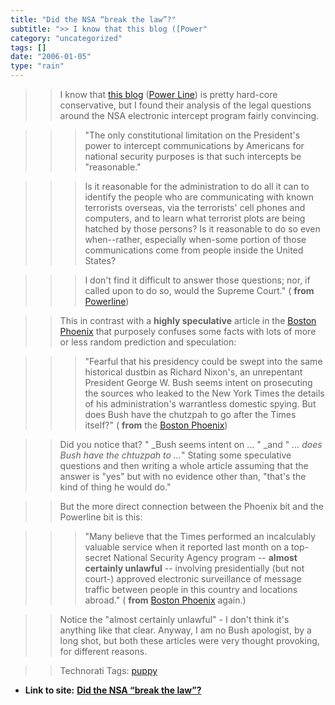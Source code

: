 ```yaml
---
title: "Did the NSA “break the law”?"
subtitle: ">> I know that this blog ([Power"
category: "uncategorized"
tags: []
date: "2006-01-05"
type: "rain"
---
```

>>

>> I know that [this blog](<http://powerlineblog.com/>) ([Power
Line](<http://powerlineblog.com/>)) is pretty hard-core conservative, but I
found their analysis of the legal questions around the NSA electronic
intercept program fairly convincing.

>>

>>> "The only constitutional limitation on the President's power to intercept
communications by Americans for national security purposes is that such
intercepts be "reasonable."

>>>

>>> Is it reasonable for the administration to do all it can to identify the
people who are communicating with known terrorists overseas, via the
terrorists' cell phones and computers, and to learn what terrorist plots are
being hatched by those persons? Is it reasonable to do so even when--rather,
especially when-some portion of those communications come from people inside
the United States?

>>>

>>> I don't find it difficult to answer those questions; nor, if called upon
to do so, would the Supreme Court." ( **from**
[Powerline](<http://powerlineblog.com/archives/012631.php>))

>>

>> This in contrast with a **highly speculative** article in the [Boston
Phoenix](<http://bostonphoenix.com/boston/news_features/other_stories/multi_5/documents/05188679.asp>)
that purposely confuses some facts with lots of more or less random prediction
and speculation:

>>

>>> "Fearful that his presidency could be swept into the same historical
dustbin as Richard Nixon's, an unrepentant President George W. Bush seems
intent on prosecuting the sources who leaked to the New York Times the details
of his administration's warrantless domestic spying. But does Bush have the
chutzpah to go after the Times itself?" ( **from** the [Boston
Phoenix](<http://bostonphoenix.com/boston/news_features/other_stories/multi_5/documents/05188679.asp>))

>>

>> Did you notice that? " _Bush seems intent on … " _and " _… does Bush have
the chtuzpah to …_" Stating some speculative questions and then writing a
whole article assuming that the answer is "yes" but with no evidence other
than, "that's the kind of thing he would do."

>>

>> But the more direct connection between the Phoenix bit and the Powerline
bit is this:

>>

>>> "Many believe that the Times performed an incalculably valuable service
when it reported last month on a top-secret National Security Agency program
-- **almost certainly unlawful** -- involving presidentially (but not court-)
approved electronic surveillance of message traffic between people in this
country and locations abroad." ( **from** [Boston
Phoenix](<http://bostonphoenix.com/boston/news_features/other_stories/multi_5/documents/05188679.asp>)
again.)

>>

>> Notice the "almost certainly unlawful" - I don't think it's anything like
that clear. Anyway, I am no Bush apologist, by a long shot, but both these
articles were very thought provoking, for different reasons.

>>

>> Technorati Tags: [puppy](<http://www.technorati.com/tag/puppy>)


* **Link to site:** **[Did the NSA “break the law”?](None)**